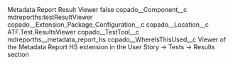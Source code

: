 <?xml version="1.0" encoding="UTF-8"?>
<CustomMetadata xmlns="http://soap.sforce.com/2006/04/metadata" xmlns:xsi="http://www.w3.org/2001/XMLSchema-instance" xmlns:xsd="http://www.w3.org/2001/XMLSchema">
    <label>Metadata Report Result Viewer</label>
    <protected>false</protected>
    <values>
        <field>copado__Component__c</field>
        <value xsi:type="xsd:string">mdreporths:testResultViewer</value>
    </values>
    <values>
        <field>copado__Extension_Package_Configuration__c</field>
        <value xsi:nil="true"/>
    </values>
    <values>
        <field>copado__Location__c</field>
        <value xsi:type="xsd:string">ATF.Test.ResultsViewer</value>
    </values>
    <values>
        <field>copado__TestTool__c</field>
        <value xsi:type="xsd:string">mdreporths__metadata_report_hs</value>
    </values>
    <values>
        <field>copado__WhereIsThisUsed__c</field>
        <value xsi:type="xsd:string">Viewer of the Metadata Report HS extension in the User Story -&gt; Tests -&gt; Results section</value>
    </values>
</CustomMetadata>
